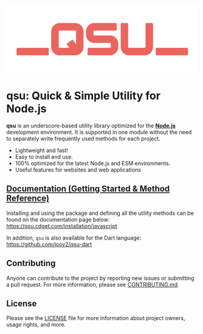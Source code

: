 ![logo](https://raw.githubusercontent.com/jooy2/qsu/main/.github/resources/logo.webp)

# qsu: Quick & Simple Utility for Node.js

**qsu** is an underscore-based utility library optimized for the **[Node.js](https://nodejs.org)** development environment. It is supported in one module without the need to separately write frequently used methods for each project.

- Lightweight and fast!
- Easy to install and use.
- 100% optimized for the latest Node.js and ESM environments.
- Useful features for websites and web applications

## [Documentation (Getting Started & Method Reference)](https://qsu.cdget.com/installation/javascript)

Installing and using the package and defining all the utility methods can be found on the documentation page below: https://qsu.cdget.com/installation/javascript

In addition, `qsu` is also available for the Dart language: https://github.com/jooy2/qsu-dart

## Contributing

Anyone can contribute to the project by reporting new issues or submitting a pull request. For more information, please see [CONTRIBUTING.md](CONTRIBUTING.md).

## License

Please see the [LICENSE](LICENSE) file for more information about project owners, usage rights, and more.
